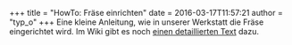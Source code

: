 +++
title = "HowTo: Fräse einrichten"
date = 2016-03-17T11:57:21
author = "typ_o"
+++
Eine kleine Anleitung, wie in unserer Werkstatt die Fräse eingerichtet
wird. Im Wiki gibt es noch [einen detaillierten
Text](https://flipdot.org/wiki/Projekte/CNC%20Fr%C3%A4se/HowTo) dazu.
